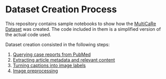 # Dataset Creation Process

This repository contains sample notebooks to show how the [MultiCaRe Dataset](https://zenodo.org/records/10079370) was created. The code included in them is a simplified version of the actual code used.

Dataset creation consisted in the following steps:
1. [Querying case reports from PubMed](https://github.com/mauro-nievoff/MultiCaRe_Dataset/blob/main/1.%20How%20to%20Query%20Case%20Reports%20from%20PubMed%20using%20BioPython.ipynb)
2. [Extracting article metadata and relevant content](https://github.com/mauro-nievoff/MultiCaRe_Dataset/blob/main/2.%20Data%20Extraction%20from%20PMC's%20Case%20Reports)
3. [Turning captions into image labels](https://github.com/mauro-nievoff/MultiCaRe_Dataset/blob/main/3.%20Turning%20Captions%20into%20Image%20Labels.ipynb)
4. [Image preprocessing](https://github.com/mauro-nievoff/MultiCaRe_Dataset/blob/main/4.%20Image%20Preprocessing.ipynb)
